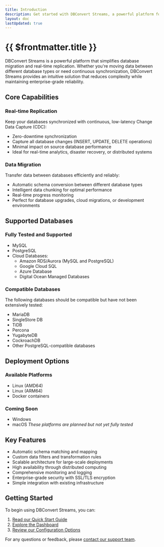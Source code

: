 ```yaml
---
title: Introduction
description: Get started with DBConvert Streams, a powerful platform for database migration and real-time replication.
layout: doc
lastUpdated: true
---
```



# {{ $frontmatter.title }}

DBConvert Streams is a powerful platform that simplifies database migration and real-time replication. Whether you're moving data between different database types or need continuous synchronization, DBConvert Streams provides an intuitive solution that reduces complexity while maintaining enterprise-grade reliability.

## Core Capabilities

### Real-time Replication
Keep your databases synchronized with continuous, low-latency Change Data Capture (CDC):
- Zero-downtime synchronization
- Capture all database changes (INSERT, UPDATE, DELETE operations)
- Minimal impact on source database performance
- Ideal for real-time analytics, disaster recovery, or distributed systems

### Data Migration
Transfer data between databases efficiently and reliably:
- Automatic schema conversion between different database types
- Intelligent data chunking for optimal performance
- Real-time progress monitoring
- Perfect for database upgrades, cloud migrations, or development environments

## Supported Databases

### Fully Tested and Supported
- MySQL
- PostgreSQL
- Cloud Databases:
  - Amazon RDS/Aurora (MySQL and PostgreSQL)
  - Google Cloud SQL
  - Azure Database
  - Digital Ocean Managed Databases

### Compatible Databases
The following databases should be compatible but have not been extensively tested:
- MariaDB
- SingleStore DB
- TiDB
- Percona
- YugabyteDB
- CockroachDB
- Other PostgreSQL-compatible databases

## Deployment Options

### Available Platforms
- Linux (AMD64)
- Linux (ARM64)
- Docker containers

### Coming Soon
- Windows
- macOS
*These platforms are planned but not yet fully tested*

## Key Features
- Automatic schema matching and mapping
- Custom data filters and transformation rules
- Scalable architecture for large-scale deployments
- High availability through distributed computing
- Comprehensive monitoring and logging
- Enterprise-grade security with SSL/TLS encryption
- Simple integration with existing infrastructure

## Getting Started
To begin using DBConvert Streams, you can:

1. [Read our Quick Start Guide](/guide/getting-started)
2. [Explore the Dashboard](/guide/dashboard-ui-guide)
3. [Review our Configuration Options](/streams/stream-configuration-guide)

For any questions or feedback, please [contact our support team](mailto:streams@dbconvert.com).